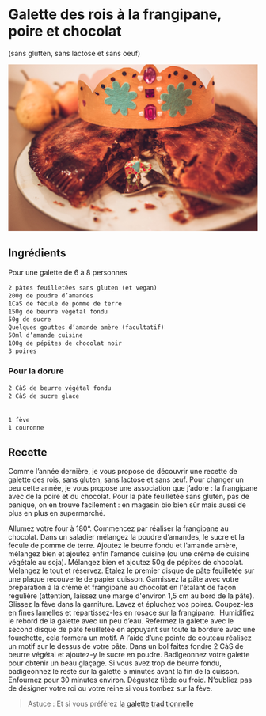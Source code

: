 # Galette des rois à la frangipane, poire et chocolat
(sans glutten, sans lactose et sans oeuf)  

![](../img/Galette-des-rois-frangipane-poire-et-chocolat4.jpg)

## Ingrédients
Pour une galette de 6 à 8 personnes

    2 pâtes feuilletées sans gluten (et vegan)
    200g de poudre d’amandes
    1CàS de fécule de pomme de terre
    150g de beurre végétal fondu
    50g de sucre
    Quelques gouttes d’amande amère (facultatif)
    50ml d’amande cuisine
    100g de pépites de chocolat noir
    3 poires

### Pour la dorure
    
    2 CàS de beurre végétal fondu
    2 CàS de sucre glace
    
    
    1 fève
    1 couronne

## Recette
Comme l’année dernière, je vous propose de découvrir une recette de galette des rois, sans gluten, sans lactose et sans œuf. Pour changer un peu cette année, je vous propose une association que j’adore : la frangipane avec de la poire et du chocolat.
Pour la pâte feuilletée sans gluten, pas de panique, on en trouve facilement : en magasin bio bien sûr mais aussi de plus en plus en supermarché.

Allumez votre four à 180°.
Commencez par réaliser la frangipane au chocolat. Dans un saladier mélangez la poudre d’amandes, le sucre et la fécule de pomme de terre. Ajoutez le beurre fondu et l’amande amère, mélangez bien et ajoutez enfin l’amande cuisine (ou une crème de cuisine végétale au soja). Mélangez bien et ajoutez 50g de pépites de chocolat. Mélangez le tout et réservez.
Etalez le premier disque de pâte feuilletée sur une plaque recouverte de papier cuisson. Garnissez la pâte avec votre préparation à la crème et frangipane au chocolat en l'étalant de façon régulière (attention, laissez une marge d'environ 1,5 cm au bord de la pâte). Glissez la fève dans la garniture.
Lavez et épluchez vos poires. Coupez-les en fines lamelles et répartissez-les en rosace sur la frangipane.  Humidifiez le rebord de la galette avec un peu d’eau. Refermez la galette avec le second disque de pâte feuilletée en appuyant sur toute la bordure avec une fourchette, cela formera un motif. A l’aide d’une pointe de couteau réalisez un motif sur le dessus de votre pâte.
Dans un bol faites fondre 2 CàS de beurre végétal et ajoutez-y le sucre en poudre. Badigeonnez votre galette pour obtenir un beau glaçage. Si vous avez trop de beurre fondu, badigeonnez le reste sur la galette 5 minutes avant la fin de la cuisson.
Enfournez pour 30 minutes environ. Dégustez tiède ou froid.
N’oubliez pas de désigner votre roi ou votre reine si vous tombez sur la fève.

> Astuce : Et si vous préférez [la galette traditionnelle](./Galette-des-rois-a-la-creme-frangipane.md)
